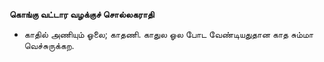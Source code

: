 **கொங்கு வட்டார வழக்குச் சொல்லகராதி**
- காதில் அணியும் ஓலை; காதணி. காதுல ஓல போட வேண்டியதுதான காத சும்மா வெச்சுருக்கற.

